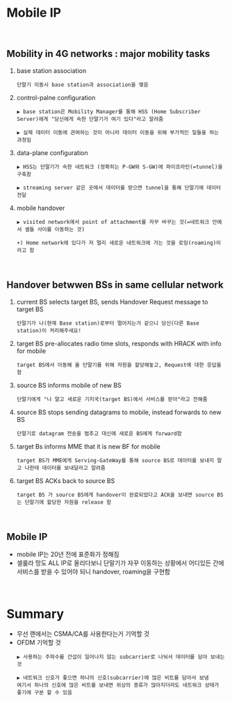Mobile IP
===========

<br/>

Mobility in 4G networks : major mobility tasks
-----------------------------
1. base station association
   ```
   단말기 이동시 base station과 association을 맺음
   ```
2. control-palne configuration
   ```
   ▶ base station은 Mobility Manager를 통해 HSS (Home Subscriber Server)에게 "당신에게 속한 단말기가 여기 있다"라고 알려줌

   ▶ 실제 데이터 이동에 관여하는 것이 아니라 데이터 이동을 위해 부가적인 일들을 하는 과정임
   ```
3. data-plane configuration
   ```
   ▶ HSS는 단말기가 속한 네트워크 (정확히는 P-GW와 S-GW)에 파이프라인(=tunnel)을 구축함

   ▶ streaming server 같은 곳에서 데이터를 받으면 tunnel을 통해 단말기에 데이터 전달
   ```
4. mobile handover
   ```
   ▶ visited network에서 point of attachment를 자꾸 바꾸는 것(=네트워크 안에서 셀들 사이를 이동하는 것)

   +) Home network에 있다가 저 멀리 새로운 네트워크에 가는 것을 로밍(roaming)이라고 함
   ```

<br/>

Handover betwwen BSs in same cellular network
--------------------------------
1. current BS selects target BS, sends Handover Request message to target BS
   ```
   단말기가 나(현재 Base station)로부터 멀어지는거 같으니 당신(다른 Base station)이 처리해주세요!
   ```
2. target BS pre-allocates radio time slots, responds with HRACK with info for mobile
   ```
   target BS에서 이동해 올 단말기를 위해 자원을 할당해놓고, Request에 대한 응답을 함
   ```
3. source BS informs mobile of new BS
   ```
   단말기에게 "나 말고 새로운 기지국(target BS)에서 서비스를 받아"라고 전해줌
   ```
4. source BS stops sending datagrams to mobile, instead forwards to new BS
   ```
   단말기로 datagram 전송을 멈추고 대신에 새로운 BS에게 forward함
   ```
5. target Bs informs MME that it is new BF for mobile
   ```
   target BS가 MME에게 Serving-GateWay를 통해 source BS로 데이터를 보내지 말고 나한테 데이터를 보내달라고 알려줌
   ```
6. target BS ACKs back to source BS
   ```
   target BS 가 source BS에게 handover이 완료되었다고 ACK을 보내면 source BS는 단말기에 할당한 자원을 release 함
   ```

<br/>

Mobile IP
----------
* mobile IP는 20년 전에 표준화가 정해짐
* 셀룰라 망도 ALL IP로 올리다보니 단말기가 자꾸 이동하는 상황에서 어디있든 간에 서비스를 받을 수 있어야 되니 handover, roaming을 구현함


<br/>


Summary
========
* 무선 랜에서는 CSMA/CA를 사용한다는거 기억할 것
* OFDM 기억할 것
  ```
  ▶ 사용하는 주파수를 간섭이 일어나지 않는 subcarrier로 나눠서 데이터를 담아 보내는 것

  ▶ 네트워크 신호가 좋으면 하나의 신호(subcarrier)에 많은 비트를 담아서 보냄
  여기서 하나의 신호에 많은 비트를 보내면 위상의 종류가 많아지더라도 네트워크 상태가 좋기에 구분 할 수 있음
  ```

